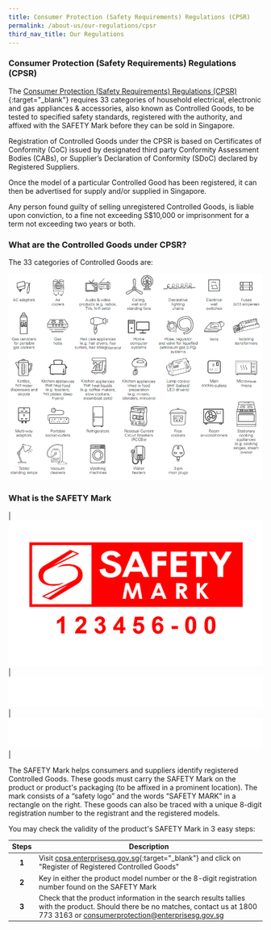 ```yaml
---
title: Consumer Protection (Safety Requirements) Regulations (CPSR)
permalink: /about-us/our-regulations/cpsr
third_nav_title: Our Regulations
---
```

### Consumer Protection (Safety Requirements) Regulations (CPSR)
The [Consumer Protection (Safety Requirements) Regulations (CPSR)](https://sso.agc.gov.sg/SL/CPTDSRA1975-RG1?DocDate=20181010){:target="_blank"} requires 33 categories of household electrical, electronic and gas appliances & accessories, also known as Controlled Goods, to be tested to specified safety standards, registered with the authority, and affixed with the SAFETY Mark before they can be sold in Singapore. 

Registration of Controlled Goods under the CPSR is based on Certificates of Conformity (CoC) issued by designated third party Conformity Assessment Bodies (CABs), or Supplier’s Declaration of Conformity (SDoC) declared by Registered Suppliers.

Once the model of a particular Controlled Good has been registered, it can then be advertised for supply and/or supplied in Singapore.

Any person found guilty of selling unregistered Controlled Goods, is liable upon conviction, to a fine not exceeding S$10,000 or imprisonment for a term not exceeding two years or both. 

### What are the Controlled Goods under CPSR?
The 33 categories of Controlled Goods are:

![33 categories of Controlled Goods](/images/about-us/33-categories-controlled-goods/33-cgs.png)

### What is the SAFETY Mark

|![safety mark](/images/about-us/safety-mark.jpg)|![blank](/images/consumers/blank.png)|![blank](/images/consumers/blank.png)|

The SAFETY Mark helps consumers and suppliers identify registered Controlled Goods. These goods must carry the SAFETY Mark on the product or product's packaging (to be affixed in a prominent location). The mark consists of a “safety logo” and the words “SAFETY MARK” in a rectangle on the right. These goods can also be traced with a unique 8-digit registration number to the registrant and the registered models. 

You may check the validity of the product's SAFETY Mark in 3 easy steps:

|Steps|Description|
|:---:|----|
| **1**| Visit [cpsa.enterprisesg.gov.sg][1]{:target="_blank"} and click on "Register of Registered Controlled Goods"                                  
| **2**| Key in either the product model number or the 8-digit registration number found on the SAFETY Mark                                                    
| **3**| Check that the product information in the search results tallies with the product. Should there be no matches, contact us at 1800 773 3163 or <consumerprotection@enterprisesg.gov.sg>

[1]:https://cpsa.enterprisesg.gov.sg

